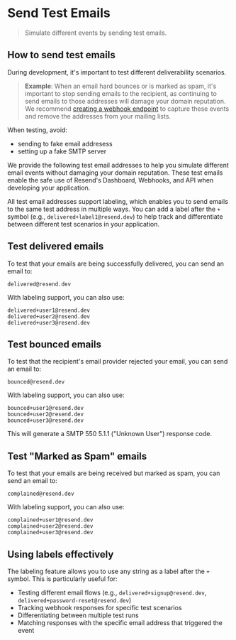 # Send Test Emails

> Simulate different events by sending test emails.

## How to send test emails

During development, it's important to test different deliverability scenarios.

> **Example**: When an email hard bounces or is marked as spam, it's important to stop sending emails to the recipient, as continuing to send emails to those addresses will damage your domain reputation. We recommend [creating a webhook endpoint](/dashboard/webhooks/introduction) to capture these events and remove the addresses from your mailing lists.

When testing, avoid:

* sending to fake email addresess
* setting up a fake SMTP server

We provide the following test email addresses to help you simulate different email events without damaging your domain reputation. These test emails enable the safe use of Resend's Dashboard, Webhooks, and API when developing your application.

All test email addresses support labeling, which enables you to send emails to the same test address in multiple ways. You can add a label after the `+` symbol (e.g., `delivered+label1@resend.dev`) to help track and differentiate between different test scenarios in your application.

## Test delivered emails

To test that your emails are being successfully delivered, you can send an email to:

```
delivered@resend.dev
```

With labeling support, you can also use:

```
delivered+user1@resend.dev
delivered+user2@resend.dev
delivered+user3@resend.dev
```

## Test bounced emails

To test that the recipient's email provider rejected your email, you can send an email to:

```
bounced@resend.dev
```

With labeling support, you can also use:

```
bounced+user1@resend.dev
bounced+user2@resend.dev
bounced+user3@resend.dev
```

This will generate a SMTP 550 5.1.1 ("Unknown User") response code.

## Test "Marked as Spam" emails

To test that your emails are being received but marked as spam, you can send an email to:

```
complained@resend.dev
```

With labeling support, you can also use:

```
complained+user1@resend.dev
complained+user2@resend.dev
complained+user3@resend.dev
```

## Using labels effectively

The labeling feature allows you to use any string as a label after the `+` symbol. This is particularly useful for:

* Testing different email flows (e.g., `delivered+signup@resend.dev`, `delivered+password-reset@resend.dev`)
* Tracking webhook responses for specific test scenarios
* Differentiating between multiple test runs
* Matching responses with the specific email address that triggered the event